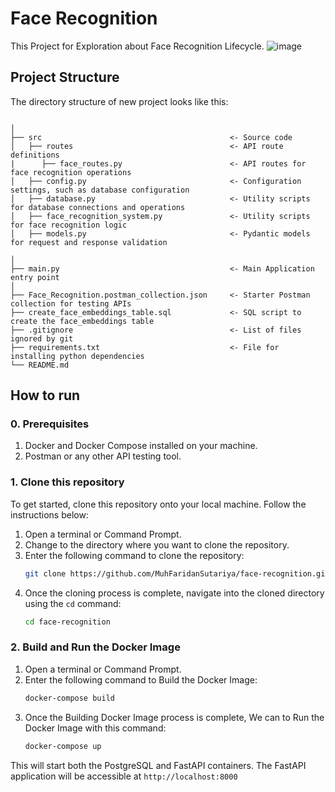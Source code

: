 # Face Recognition
This Project for Exploration about Face Recognition Lifecycle.
![image](https://github.com/MuhFaridanSutariya/face-recognition/assets/88027268/d9bc4ffc-8291-4bb2-b52a-fcf1321ce69e)

## Project Structure

The directory structure of new project looks like this:

```

│
├── src                                          <- Source code
│   ├── routes                                   <- API route definitions
|      ├── face_routes.py                        <- API routes for face recognition operations
│   ├── config.py                                <- Configuration settings, such as database configuration
│   ├── database.py                              <- Utility scripts for database connections and operations
│   ├── face_recognition_system.py               <- Utility scripts for face recognition logic
│   ├── models.py                                <- Pydantic models for request and response validation

│
├── main.py                                      <- Main Application entry point
│
├── Face_Recognition.postman_collection.json     <- Starter Postman collection for testing APIs
├── create_face_embeddings_table.sql             <- SQL script to create the face_embeddings table
├── .gitignore                                   <- List of files ignored by git
├── requirements.txt                             <- File for installing python dependencies
└── README.md
```

## How to run

### 0. Prerequisites
1. Docker and Docker Compose installed on your machine.
2. Postman or any other API testing tool.

### 1. Clone this repository
To get started, clone this repository onto your local machine. Follow the instructions below:

1. Open a terminal or Command Prompt.
2. Change to the directory where you want to clone the repository.
3. Enter the following command to clone the repository:
   ```bash
   git clone https://github.com/MuhFaridanSutariya/face-recognition.git
   ```
4. Once the cloning process is complete, navigate into the cloned directory using the `cd` command:
   ```bash
   cd face-recognition
   ```

### 2. Build and Run the Docker Image

1. Open a terminal or Command Prompt.
2. Enter the following command to Build the Docker Image:
   ```bash
   docker-compose build
   ```
3. Once the Building Docker Image process is complete, We can to Run the Docker Image with this command:
   ```bash
   docker-compose up
   ```
This will start both the PostgreSQL and FastAPI containers. The FastAPI application will be accessible at `http://localhost:8000`

